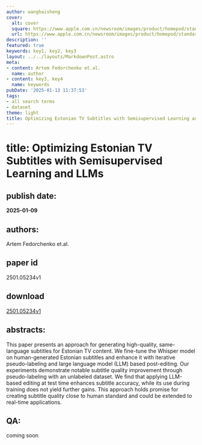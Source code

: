 ```yaml
---
author: wanghaisheng
cover:
  alt: cover
  square: https://www.apple.com.cn/newsroom/images/product/homepod/standard/Apple-HomePod-hero-230118_big.jpg.large_2x.jpg
  url: https://www.apple.com.cn/newsroom/images/product/homepod/standard/Apple-HomePod-hero-230118_big.jpg.large_2x.jpg
description: ''
featured: true
keywords: key1, key2, key3
layout: ../../layouts/MarkdownPost.astro
meta:
- content: Artem Fedorchenko et.al.
  name: author
- content: key3, key4
  name: keywords
pubDate: '2025-01-13 11:37:53'
tags:
- all search terms
- dataset
theme: light
title: Optimizing Estonian TV Subtitles with Semisupervised Learning and LLMs
---
```


# title: Optimizing Estonian TV Subtitles with Semisupervised Learning and LLMs 
## publish date: 
**2025-01-09** 
## authors: 
  Artem Fedorchenko et.al. 
## paper id
2501.05234v1
## download
[2501.05234v1](http://arxiv.org/abs/2501.05234v1)
## abstracts:
This paper presents an approach for generating high-quality, same-language subtitles for Estonian TV content. We fine-tune the Whisper model on human-generated Estonian subtitles and enhance it with iterative pseudo-labeling and large language model (LLM) based post-editing. Our experiments demonstrate notable subtitle quality improvement through pseudo-labeling with an unlabeled dataset. We find that applying LLM-based editing at test time enhances subtitle accuracy, while its use during training does not yield further gains. This approach holds promise for creating subtitle quality close to human standard and could be extended to real-time applications.
## QA:
coming soon
